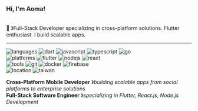 ### Hi, I'm Aoma!
<br/>
🚀 &#12299;Full-Stack Developer specializing in cross-platform solutions. Flutter enthusiast. I build scalable apps.

----

![languages](https://img.shields.io/static/v1?label=&message=languages:&color=111&style=flat-square)
![dart](https://img.shields.io/static/v1?logo=dart&label=&message=dart&color=519ABA&logoColor=FFF&style=flat-square)
![javascript](https://img.shields.io/static/v1?logo=javascript&label=&message=javascript&color=519ABA&logoColor=FFF&style=flat-square)
![typescript](https://img.shields.io/static/v1?logo=typescript&label=&message=typescript&color=519ABA&logoColor=FFF&style=flat-square)
![go](https://img.shields.io/static/v1?logo=go&label=&message=golang&color=519ABA&logoColor=FFF&style=flat-square)
<br/>
![platforms](https://img.shields.io/static/v1?label=&message=platforms:&color=111&style=flat-square)
![flutter](https://img.shields.io/static/v1?logo=flutter&label=&message=flutter&color=519ABA&logoColor=FFF&style=flat-square)
![nodejs](https://img.shields.io/static/v1?logo=node.js&label=&message=node.js&color=519ABA&logoColor=FFF&style=flat-square)
![react](https://img.shields.io/static/v1?logo=react&label=&message=react.js&color=519ABA&logoColor=FFF&style=flat-square)
<br/>
![tools](https://img.shields.io/static/v1?label=&message=tools:&color=111&style=flat-square)
![git](https://img.shields.io/static/v1?logo=git&label=&message=git&color=519ABA&logoColor=FFF&style=flat-square)
![docker](https://img.shields.io/static/v1?logo=docker&label=&message=docker&color=519ABA&logoColor=FFF&style=flat-square)
![firebase](https://img.shields.io/static/v1?logo=firebase&label=&message=firebase&color=519ABA&logoColor=FFF&style=flat-square)
<br/>
![location](https://img.shields.io/static/v1?label=&message=@:&color=111&style=flat-square)
![taiwan](https://img.shields.io/static/v1?logo=&label=&message=taiwan&color=111&logoColor=FF0000&style=flat-square)

**Cross-Platform Mobile Developer** &#12299;_building scalable apps from social platforms to enterprise solutions_
<br/>
**Full-Stack Software Engineer** &#12299;_specializing in Flutter, React.js, Node.js Development_